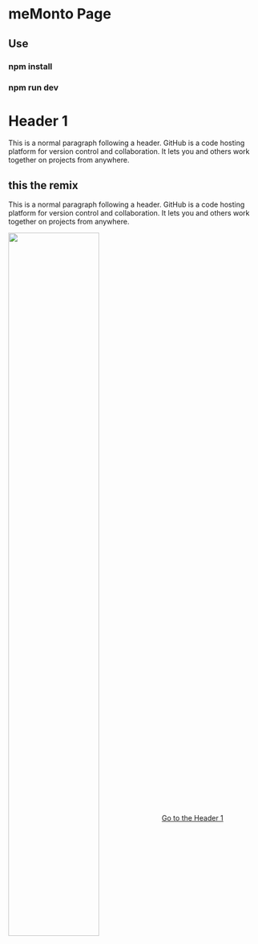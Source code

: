 # meMonto Page
## Use 
### npm install
### npm run dev
<h1 id="header-1">Header 1</h1>
<p>This is a normal paragraph following a header. GitHub is a code hosting platform for version control and collaboration. It lets you and others work together on projects from anywhere.</p>
<h2>this the remix</h2>
<p>This is a normal paragraph following a header. GitHub is a code hosting platform for version control and collaboration. It lets you and others work together on projects from anywhere.</p>
<img align="center" src="https://www.channelfutures.com/files/2018/02/DevOps-2018_0.jpg" width="60%"/>
 <a href="#header-1">Go to the Header 1</a>
